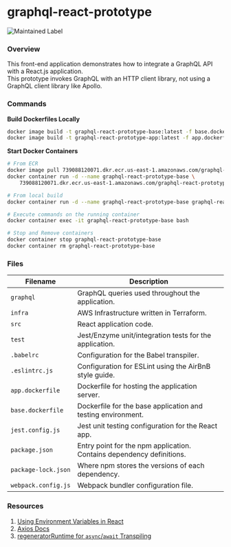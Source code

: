 # graphql-react-prototype

![Maintained Label](https://img.shields.io/badge/Maintained-Yes-brightgreen?style=for-the-badge)

### Overview

This front-end application demonstrates how to integrate a GraphQL API with a React.js application.  
This prototype invokes GraphQL with an HTTP client library, not using a GraphQL client library like 
Apollo.

### Commands

**Build Dockerfiles Locally**

```bash
docker image build -t graphql-react-prototype-base:latest -f base.dockerfile .
docker image build -t graphql-react-prototype-app:latest -f app.dockerfile .
```

**Start Docker Containers**

```bash 
# From ECR
docker image pull 739088120071.dkr.ecr.us-east-1.amazonaws.com/graphql-react-prototype-base
docker container run -d --name graphql-react-prototype-base \
    739088120071.dkr.ecr.us-east-1.amazonaws.com/graphql-react-prototype-base:latest

# From local build
docker container run -d --name graphql-react-prototype-base graphql-react-prototype-base:latest

# Execute commands on the running container
docker container exec -it graphql-react-prototype-base bash

# Stop and Remove containers
docker container stop graphql-react-prototype-base
docker container rm graphql-react-prototype-base
```

### Files

| Filename                 | Description                                                                |
|--------------------------|----------------------------------------------------------------------------|
| `graphql`                | GraphQL queries used throughout the application.                           |
| `infra`                  | AWS Infrastructure written in Terraform.                                   |
| `src`                    | React application code.                                                    |
| `test`                   | Jest/Enzyme unit/integration tests for the application.                    |
| `.babelrc`               | Configuration for the Babel transpiler.                                    |
| `.eslintrc.js`           | Configuration for ESLint using the AirBnB style guide.                     |
| `app.dockerfile`         | Dockerfile for hosting the application server.                             |
| `base.dockerfile`        | Dockerfile for the base application and testing environment.               |
| `jest.config.js`         | Jest unit testing configuration for the React app.                         |
| `package.json`           | Entry point for the npm application.  Contains dependency definitions.     |
| `package-lock.json`      | Where npm stores the versions of each dependency.                          |
| `webpack.config.js`      | Webpack bundler configuration file.                                        |

### Resources

1) [Using Environment Variables in React](https://medium.com/@trekinbami/using-environment-variables-in-react-6b0a99d83cf5)
2) [Axios Docs](https://github.com/axios/axios)
3) [regeneratorRuntime for `async`/`await` Transpiling](https://github.com/babel/babel/issues/9849#issuecomment-612595221)
